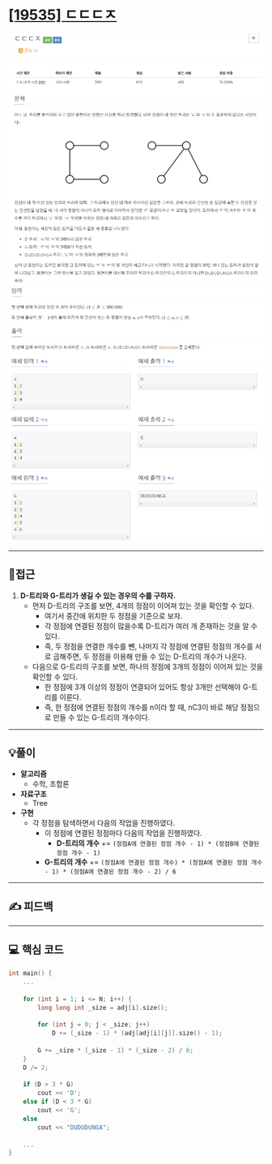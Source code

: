 # [[19535] ㄷㄷㄷㅈ](https://www.acmicpc.net/problem/19535)

![](imgs/1.PNG)
![](imgs/2.PNG)
___
## 🤔접근
1. <B>D-트리와 G-트리가 생길 수 있는 경우의 수를 구하자.</B>
	- 먼저 D-트리의 구조를 보면, 4개의 정점이 이어져 있는 것을 확인할 수 있다.
		- 여기서 중간에 위치한 두 정점을 기준으로 보자.
		- 각 정점에 연결된 정점이 많을수록 D-트리가 여러 개 존재하는 것을 알 수 있다.
		- 즉, 두 정점을 연결한 개수를 뺀, 나머지 각 정점에 연결된 정점의 개수를 서로 곱해주면, 두 정점을 이용해 만들 수 있는 D-트리의 개수가 나온다.
	- 다음으로 G-트리의 구조를 보면, 하나의 정점에 3개의 정점이 이어져 있는 것을 확인할 수 있다.
		- 한 정점에 3개 이상의 정점이 연결되어 있어도 항상 3개만 선택해야 G-트리를 이룬다.
		- 즉, 한 정점에 연결된 정점의 개수를 n이라 할 때, nC3이 바로 해당 정점으로 만들 수 있는 G-트리의 개수이다.
___
## 💡풀이
- <B>알고리즘</B>
	- 수학, 조합론
- <b>자료구조</b>
	- Tree
- <b>구현</b>
	- 각 정점을 탐색하면서 다음의 작업을 진행하였다.
		- 이 정점에 연결된 정점마다 다음의 작업을 진행하였다.
			- <b>D-트리의 개수</b> += `(정점A에 연결된 정점 개수 - 1) * (정점B에 연결된 정점 개수 - 1)`
		- <b>G-트리의 개수</b> += `(정점A에 연결된 정점 개수) * (정점A에 연결된 정점 개수 - 1) * (정점A에 연결된 정점 개수 - 2) / 6`
___
## ✍ 피드백
___
## 💻 핵심 코드
```c++
int main() {
	...

	for (int i = 1; i <= N; i++) {
		long long int _size = adj[i].size();

		for (int j = 0; j < _size; j++)
			D += (_size - 1) * (adj[adj[i][j]].size() - 1);

		G += _size * (_size - 1) * (_size - 2) / 6;
	}
	D /= 2;

	if (D > 3 * G)
		cout << 'D';
	else if (D < 3 * G)
		cout << 'G';
	else
		cout << "DUDUDUNGA";

	...
}
```